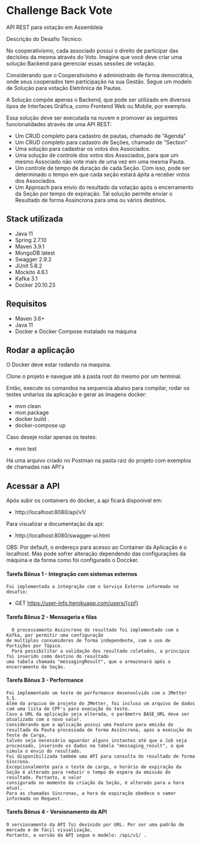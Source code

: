 # Challenge Back Vote

API REST para votação em Assembleia

Descrição do Desafio Técnico:

   No cooperativismo, cada associado possui o direito de participar das decisões da mesma através do Voto. 
   Imagine que você deve criar uma solução Backend para gerenciar essas sessões de
votação.

   Considerando que o Cooperativismo é administrado de forma democrática, onde seus cooperados tem participação
na sua Gestão. Segue um modelo de Solução para votação Eletrônica de Pautas.

   A Solução compõe apenas o Backend, que pode ser utilizado em diversos tipos de Interfaces Gráfica,
como Frontend Web ou Mobile, por exemplo.

   Essa solução deve ser executada na nuvem e promover as seguintes funcionalidades através de
uma API REST:

- Um CRUD completo para cadastro de pautas, chamado de "Agenda"
- Um CRUD completo para cadastro de Seções, chamado de "Section"
- Uma solução para cadastrar os votos dos Associados.
- Uma solução de controle dos votos dos Associados, para que um mesmo Associado não vote mais de uma vez
  em uma mesma Pauta.
- Um controle de tempo de duração de cada Seção. Com isso, pode ser determinado o tempo em que cada seção
  estará ápita a receber votos dos Associados.
- Um Approach para envio do resultado da votação após o encerramento da Seção por tempo de expiração. Tal solução
  permite enviar o Resultado de forma Assíncrona para uma ou vários destinos.

## Stack utilizada

- Java 11
- Spring 2.7.10
- Maven 3.9.1
- MongoDB latest
- Swagger 2.9.2
- JUnit 5.8.2
- Mockito 4.6.1
- Kafka 3.1
- Docker 20.10.23

## Requisitos
- Maven 3.6+
- Java 11
- Docker e Docker Compose instalado na máquina

## Rodar a aplicação

O Docker deve estar rodando na maquina.

Clone o projeto e navegue até a pasta root do mesmo por um terminal.

Então, execute os comandos na sequencia abaixo para compilar, rodar os testes unitarios da aplicação e gerar as imagens docker:

- mvn clean
- mvn package
- docker build .
- docker-compose up

Caso deseje rodar apenas os testes:

- mvn test

Há uma arquivo criado no Postman na pasta raiz do projeto com exemplos de chamadas nas API's

## Acessar a API

Após subir os containers do docker, a api ficará disponivel em:
- http://localhost:8080/api/v1/

Para visualizar a documentação da api:
- http://localhost:8080/swagger-ui.html

OBS: Por default, o endereço para acesso ao Container da Aplicação é o localhost. Mas pode sofrer alteração
     dependendo das configurações da máquina e da forma como foi configurado o Doccker.

#### Tarefa Bônus 1 - Integração com sistemas externos
    Foi implementada a integração com o Serviço Externo informado no desafio: 
- GET https://user-info.herokuapp.com/users/{cpf}

#### Tarefa Bônus 2 - Mensageria e filas
      O processamento Assincrono do resultado foi implementado com o Kafka, por permitir uma configuração 
    de multiplos consumidores de forma independente, com o uso de Partições por Tópico.
      Para possibilitar a validação dos resultado coletados, a principio foi inserido como destino do resultado
    uma tabela chamada "messagingResult", que o armazenará após o encerramento da Seção.

#### Tarefa Bônus 3 - Performance
    Foi implementado um teste de performance desenvolvido com o JMetter 5.5.
	Além do arquivo de projeto do JMetter, foi incluso um arquivo de dados com uma lista de CPF's para execução do teste.
	Caso a URL da aplicação seja alterada, o parâmetro BASE_URL deve ser atualizado com o novo valor.
	Considerando que a aplicação possui uma Feature para emisão do resultado da Pauta processada de forma Assíncrona, após a execução do Teste de Carga,
	talvés seja necessário aguardar alguns instantes até que o Job seja processado, inserindo os dados na tabela "messaging_result", o que simula o envio do resultado.
	Foi disponibilizada também uma API para consulta do resultado de forma Síncrona.
	Excepcionalmente para o teste de carga, o horário de expiração da Seção é alterado para reduzir o tempo de espera da emissão do resultado. Portanto, o valor
	consigurado no momento da criação da Seção, é alterado para a hora atual. 
	Para as chamadas Sincronas, a hora de expiração obedece o vamor informado no Request.

#### Tarefa Bônus 4 - Versionamento da API
    O versionamento da API foi devinido por URL. Por ser uma padrão de mercado e de fácil visualização.
    Portanto, a versão da API segue o modelo: /api/v1/ .
